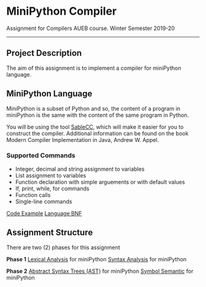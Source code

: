 # MiniPython Compiler
Assignment for Compilers AUEB course. Winter Semester 2019-20

---

## Project Description
The aim of this assignment is to implement a compiler for miniPython language.

## MiniPython Language
MiniPython is a subset of Python and so, the content of a program in miniPython is the same with the content of the same program in Python.

You will be using the tool [SableCC](http://www.sablecc.org/), which will make it easier for you to construct the compiler.
Additional information can be found on the book Modern Compiler Implementation in Java, Andrew W. Appel.

### Supported Commands
- Integer, decimal and string assignment to variables
- List assignment to variables
- Function declaration with simple arguements or with default values
- If, print, while, for commands
- Function calls
- Single-line commands

[Code Example](https://github.com/DikeaSot/MiniPythonCompiler/blob/main/Part%202/src/example.py "example.py")
[Language BNF](#bnf)

## Assignment Structure
There are two (2) phases for this assignment

**Phase 1**
[Lexical Analysis](#lexical) for miniPython
[Syntax Analysis](#syntax) for miniPython

**Phase 2**
[Abstract Syntax Trees (AST)](#ast) for miniPython
[Symbol Semantic](#semantic) for miniPython



